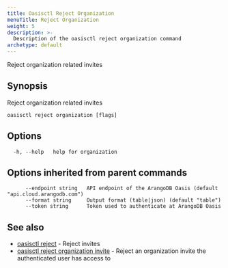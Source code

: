 ```yaml
---
title: Oasisctl Reject Organization
menuTitle: Reject Organization
weight: 5
description: >-
  Description of the oasisctl reject organization command
archetype: default
---
```

Reject organization related invites

## Synopsis

Reject organization related invites

```
oasisctl reject organization [flags]
```

## Options

```
  -h, --help   help for organization
```

## Options inherited from parent commands

```
      --endpoint string   API endpoint of the ArangoDB Oasis (default "api.cloud.arangodb.com")
      --format string     Output format (table|json) (default "table")
      --token string      Token used to authenticate at ArangoDB Oasis
```

## See also

* [oasisctl reject](_index.md)	 - Reject invites
* [oasisctl reject organization invite](reject-organization-invite.md)	 - Reject an organization invite the authenticated user has access to


